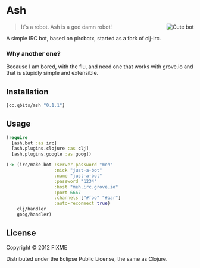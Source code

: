 # Ash

<img src="http://cloud.github.com/downloads/mpenet/ash/logo.jpg"
 alt="Cute bot" title="Cute bot" align="right" />

> It's a robot. Ash is a god damn robot!

A simple IRC bot, based on pircbotx, started as a fork of clj-irc.

### Why another one?
Because I am bored, with the flu, and need one that
works with grove.io and that is stupidly simple and extensible.


## Installation

```clojure
[cc.qbits/ash "0.1.1"]
```

## Usage

```clojure
(require
  [ash.bot :as irc]
  [ash.plugins.clojure :as clj]
  [ash.plugins.google :as goog])

(-> (irc/make-bot :server-password "meh"
                  :nick "just-a-bot"
                  :name "just-a-bot"
                  :password "1234"
                  :host "meh.irc.grove.io"
                  :port 6667
                  :channels ["#foo" "#bar"]
                  :auto-reconnect true)
    clj/handler
    goog/handler)
```

## License

Copyright © 2012 FIXME

Distributed under the Eclipse Public License, the same as Clojure.
